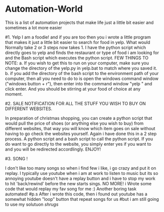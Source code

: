 # Automation-World
This is a list of automation projects that make life just a little bit easier and sometimes a lot more easier 

#1. Yelp 
I am a foodie! and if you are too then you i wrote a little program that makes it just a little bit easier to search for food in yelp. What would Normally take 2 or 3 steps now takes 1. 
I have the python script which directly goes to yelp and finds the restaurant or type of food i am looking for 
and the Bash script which executes the python script. 
FEW THINGS TO NOTE: 
a. If you wish to get this to run on your computer, make sure you change the directory of the yelp.py in yelp.bat to match where you
saved it.
b. if you add the directory of the bash script to the environment path of your computer, then all you need to do to is open the windows command window ("windows button + r"), 
then enter into the command window "yelp <name of food or restuarant>"
and click enter. 
And you should be stirring at your food of choice at any moment. 



#2. SALE NOTIFICATION FOR ALL THE STUFF YOU WISH TO BUY ON DIFFERENT WEBSITES.  

In preparation of christmas shopping, you can create a python script that would pull the price of shoes (or anything else you wish to buy) from different websites, that way you will know which item goes on sale without having to go check the websites yourself.
Again i have done this in a 2 step process. A python script and a bash script to call the python script. 
If you do want to go directly to the website, you simply enter yes if you want to and you will be redirected accordlingly. ENJOY!


#3. SONG ! 

I don't like too many songs so when i find few i like, i go crazy and put it on replay. 
I typically use youtube when i am at work to listen to music but its so annoying youtube doesn't have 
a replay button and i have to stop my work to hit 'back/rewind' before the new starts sings. 
NO MORE! i Wrote some code that would replay my fav song for me :) 
Another boring task automated! 
#p.s After i wrote this code, then i found out youtube has a somewhat hidden "loop" button that repeat songs for us 
#but i am still going to use my solutuon *shrugs*
